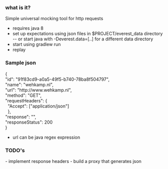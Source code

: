 <h3>what is it?</h3>

Simple universal mocking tool for http requests
- requires java 8
- set up expectations using json files in $PROJECT/everest_data directory
-- or start java with -Deverest.data=[..] for a different data directory
- start using gradlew run
- replay 

<h3>Sample json</h3>
{<br/>
"id": "91f83cd9-a0a5-49f5-b740-78ba8f504797",<br/>
"name": "wehkamp.nl",<br/>
"url": "http://www.wehkamp.nl",<br/>
"method": "GET",<br/>
"requestHeaders": {<br/>
&nbsp;&nbsp;"Accept": ["application/json"]<br/>
&nbsp;&nbsp;},<br/>
"response": "<html>",<br/>
"responseStatus": 200<br/>
}<br/>

- url can be java regex expression

<h3>TODO's</h3>
- implement response headers
- build a proxy that generates json

